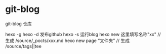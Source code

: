 # git-blog
git-blog 仓库

hexo -g 
hexo -d 发布github
hexo -s 运行blog
hexo new 这里填写名称"xx"   // 生成 /source/_pocts/xxx.md
hexo new page “文件夹”     // 生成 /source/tags||tee
